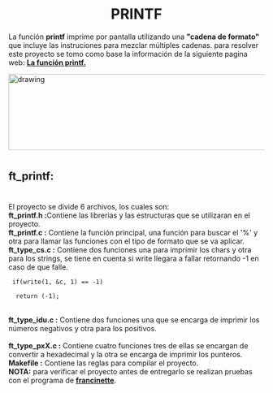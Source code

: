 <!--Titulos-->
<h1 align="center"><b>PRINTF</b></h1>
<!--Explicación-->
<p align="left">
La función <b>printf</b> imprime por pantalla utilizando una <b>"cadena de formato"</b> que incluye las instruciones para mezclar múltiples cadenas.
para resolver este proyecto se tomo como base la información de la siguiente pagina web:
<a href="http://www.it.uc3m.es/pbasanta/asng/course_notes/input_output_printf_es.html"><b>La función printf.</b></a></p>
<img src="https://miro.medium.com/max/1400/1*jB76MLZjiNhGSQQvxm7LSQ.gif" alt="drawing" width="600" height="150"/><h1></h1>
<!--Explicacion ft_printf-->
<h2><b>ft_printf:</b></h2><h1></h1>
<p align="left">
El proyecto se divide 6 archivos, los cuales son:
<br>
<b>ft_printf.h :</b>Contiene las librerias y las estructuras que se utilizaran en el proyecto.
<br>
<b>ft_printf.c :</b> Contiene la función principal, una función para buscar el '%' y otra para llamar las funciones con el tipo de formato que se va aplicar.
<br>
<b>ft_type_cs.c :</b> Contiene dos funciones una para imprimir los chars y otra para los strings, se tiene en cuenta si write llegara a fallar retornando -1 en caso de que falle.<br>

<code>
&nbspif(write(1, &c, 1) == -1)
<br>&nbsp&nbspreturn (-1);</br>
</code><br>
<b>ft_type_idu.c :</b> Contiene dos funciones una que se encarga de imprimir los números negativos y otra para los positivos.<br>
<br>
<b>ft_type_pxX.c :</b> Contiene cuatro funciones tres de ellas se encargan de convertir a hexadecimal y la otra se encarga de imprimir los punteros.<br>
<b>Makefile :</b> Contiene las reglas para compilar el proyecto.<br>
<b>NOTA:</b> para verificar el proyecto antes de entregarlo se realizan pruebas con el programa de <a href="https://github.com/xicodomingues/francinette"><b>francinette</b></a>.
</p>

